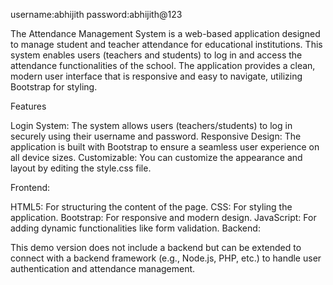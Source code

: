 
username:abhijith
password:abhijith@123

The Attendance Management System is a web-based application designed to manage student and teacher attendance for educational institutions. This system enables users (teachers and students) to log in and access the attendance functionalities of the school. The application provides a clean, modern user interface that is responsive and easy to navigate, utilizing Bootstrap for styling.

Features

Login System: The system allows users (teachers/students) to log in securely using their username and password.
Responsive Design: The application is built with Bootstrap to ensure a seamless user experience on all device sizes.
Customizable: You can customize the appearance and layout by editing the style.css file.

Frontend:

HTML5: For structuring the content of the page.
CSS: For styling the application.
Bootstrap: For responsive and modern design.
JavaScript: For adding dynamic functionalities like form validation.
Backend:

This demo version does not include a backend but can be extended to connect with a backend framework (e.g., Node.js, PHP, etc.) to handle user authentication and attendance management.
